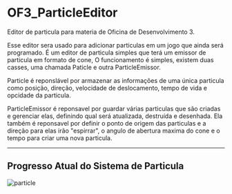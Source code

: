 # OF3_ParticleEditor
Editor de particula para materia de Oficina de Desenvolvimento 3.

Esse editor sera usado para adicionar particulas em um jogo que ainda será programado.
É um editor de particula simples que terá um emissor de particula em formato de cone,
O funcionamento é simples, existem duas casses, uma chamada Paticle e outra ParticleEmissor.

Particle é reponslável por armazenar as informações de uma única particula como posição, direção, 
velocidade de deslocamento, tempo de vida e opcidade da particula.

ParticleEmissor é reponsavel por guardar várias particulas que são criadas e gerenciar elas, definindo qual será
atualizada, destruída e desenhada. Ela também é reponsavel por definir o ponto de origem das particulas e a direção para elas 
irão "espirrar", o angulo de abertura maxima do cone e o tempo para criar uma nova particula.

----------------------------------------------------------------------------------------------------------------
  Progresso Atual do Sistema de Particula
----------------------------------------------------------------------------------------------------------------

  ![particle](https://cloud.githubusercontent.com/assets/10848023/25049766/c456de4c-2119-11e7-91be-eb3f3f399d26.gif)
